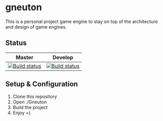 # gneuton
This is a personal project game engine to stay on top of the architecture and design of game engines. 

## Status

| Master | Develop | 
| :----: | :-----: |
| [![Build status](https://ci.appveyor.com/api/projects/status/poytsu89cpd8r0js/branch/master?svg=true)](https://ci.appveyor.com/project/BobGneu/gneuton/branch/master)  | [![Build status](https://ci.appveyor.com/api/projects/status/poytsu89cpd8r0js/branch/develop?svg=true)](https://ci.appveyor.com/project/BobGneu/gneuton/branch/develop) |
 
## Setup & Configuration

1. Clone this repository
2. Open ./Gneuton
3. Build the project 
4. Enjoy =)